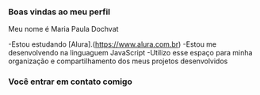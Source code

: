### Boas vindas ao meu perfil 

Meu nome é Maria Paula Dochvat

-Estou estudando  [Alura].(https://www.alura.com.br)
-Estou me desenvolvendo na linguaguem JavaScript
-Utilizo esse espaço para minha organização e compartilhamento dos meus projetos desenvolvidos 

### Você entrar em contato comigo
















